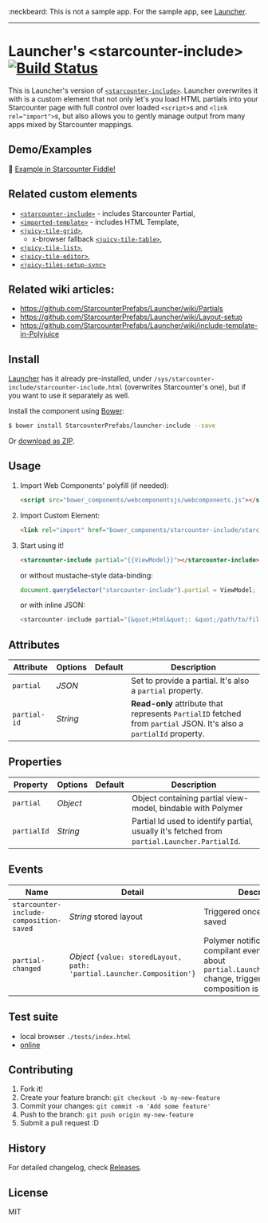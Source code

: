 :neckbeard: This is not a sample app. For the sample app, see [Launcher](https://github.com/StarcounterPrefabs/Launcher).

------

Launcher's &lt;starcounter-include&gt; [![Build Status](https://travis-ci.org/StarcounterPrefabs/launcher-include.svg?branch=gh-pages)](https://travis-ci.org/StarcounterPrefabs/launcher-include)
==============

This is Launcher's version of [`<starcounter-include>`](https://github.com/Starcounter/starcounter-include).
Launcher overwrites it with is a custom element that not only let's you load HTML partials into your Starcounter page with full control over loaded `<script>`s and `<link rel="import">`s, but also allows you to gently manage output from many apps mixed by Starcounter mappings.

## Demo/Examples
:construction:
[Example in Starcounter Fiddle!]()

## Related custom elements

 - [`<starcounter-include>`](https://github.com/Starcounter/starcounter-include) - includes Starcounter Partial,
 - [`<imported-template>`](https://github.com/Juicy/imported-template) - includes HTML Template,
 - [`<juicy-tile-grid>`](https://github.com/Juicy/juicy-tile-grid),
   - x-browser fallback [`<juicy-tile-table>`](https://github.com/Juicy/juicy-tile-table),
 - [`<juicy-tile-list>`](https://github.com/Juicy/juicy-tile-list),
 - [`<juicy-tile-editor>`](https://github.com/Juicy/juicy-tile-editor),
 - [`<juicy-tiles-setup-sync>`](https://github.com/Juicy/juicy-tiles-setup-sync)

## Related wiki articles:

 - https://github.com/StarcounterPrefabs/Launcher/wiki/Partials
 - https://github.com/StarcounterPrefabs/Launcher/wiki/Layout-setup
 - https://github.com/StarcounterPrefabs/Launcher/wiki/include-template-in-Polyjuice


## Install

[Launcher](https://github.com/StarcounterPrefabs/Launcher) has it already pre-installed, under `/sys/starcounter-include/starcounter-include.html` (overwrites Starcounter's one), but if you want to use it separately as well.

Install the component using [Bower](http://bower.io/):

```sh
$ bower install StarcounterPrefabs/launcher-include --save
```

Or [download as ZIP](https://github.com/StarcounterPrefabs/launcher-include/archive/master.zip).

## Usage

1. Import Web Components' polyfill (if needed):

    ```html
    <script src="bower_components/webcomponentsjs/webcomponents.js"></script>
    ```

2. Import Custom Element:

    ```html
    <link rel="import" href="bower_components/starcounter-include/starcounter-include.html">
    ```

3. Start using it!

    ```html
    <starcounter-include partial="{{ViewModel}}"></starcounter-include>
    ```
    or without mustache-style data-binding:
    ```js
    document.querySelector("starcounter-include").partial = ViewModel;
    ```
    or with inline JSON:
    ```js
    <starcounter-include partial="{&quot;Html&quot;: &quot;/path/to/file.html&quot;, &quot;some&quot;: &quot;data&quot;}"></starcounter-include>
    ```

## Attributes

Attribute     | Options  | Default      | Description
---           | ---      | ---          | ---
`partial`     | *JSON*   |              | Set to provide a partial. It's also a `partial` property.
`partial-id`  | *String* |              | **Read-only** attribute that represents `PartialID` fetched from `partial` JSON. It's also a `partialId` property.

## Properties

Property   | Options           | Default | Description
---         | ---               | ---     | ---
`partial`   | *Object*          |         | Object containing partial view-model, bindable with Polymer
`partialId` | *String*          |         | Partial Id used to identify partial, usually it's fetched from `partial.Launcher.PartialId`.

## Events

Name                                    | Detail                 | Description
---                                     | ---                    | ---
`starcounter-include-composition-saved` | *String* stored layout | Triggered once composition is saved
`partial-changed`                       | *Object* `{value: storedLayout, path: 'partial.Launcher.Composition'}` | Polymer notification protocol compilant event to notify about `partial.Launcher.Composition` change, triggered once composition is saved.

## Test suite

 - local browser `./tests/index.html`
 - [online](http://starcounter.github.io/starcounter-include/tests)

## Contributing

1. Fork it!
2. Create your feature branch: `git checkout -b my-new-feature`
3. Commit your changes: `git commit -m 'Add some feature'`
4. Push to the branch: `git push origin my-new-feature`
5. Submit a pull request :D

## History

For detailed changelog, check [Releases](https://github.com/StarcounterPrefabs/launcher-include/releases).

## License

MIT
